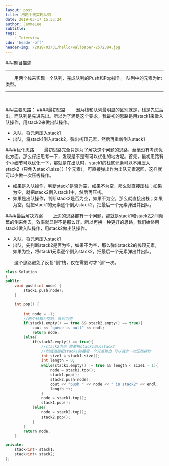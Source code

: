 ```yaml
---
layout: post
title: 用两个栈实现队列
date: 2019-03-17 15:33:24
author: JammeLee
subtitle: 
tags: 
	- Interview
cdn: 'header-off'
header-img: /2018/03/31/hello/wallpaper-2572384.jpg
---
```


###题目描述
<br>
__________________________
&#8194;&#8194;&#8194;&#8194;用两个栈来实现一个队列，完成队列的Push和Pop操作。 队列中的元素为int类型。
___________________________
<br>

###主要思路：
####最初思路
&#8194;&#8194;&#8194;&#8194;因为栈和队列最明显的区别就是，栈是先进后出，而队列是先进先出。所以为了满足这个要求，我最初的思路是用stack1来做入队操作，用stack2来做出队操作。
- 入队，将元素压入stack1
- 出队，将stack1倒入stack2，弹出栈顶元素，然后再重新倒入stack1

####优化思路
&#8194;&#8194;&#8194;&#8194;最初思路完全只是为了解决这个问题的思路，丝毫没有考虑优化方面。那么仔细思考一下，发现是不是有可以优化的地方呢。首先，最初思路有个小细节可以优化一下，那就是在出队时，stack1的栈底元素可以不用压入stack2（只倒入stack1.size( )-1个元素），可直接弹出作为出队元素返回，这样就可以少做一次压栈操作。
- 如果是入队操作，判断stack1是否为空，如果不为空，那么就直接压栈；如果为空，就把stack2倒入stack1中，然后再压栈。
- 如果是出队操作，判断stack2是否为空，如果不为空，那么就直接出栈；如果为空，就把stack1的元素逐个倒入stack2，把最后一个元素弹出并出队。

####最后解决方案
&#8194;&#8194;&#8194;&#8194;上边的思路都有一个问题，那就是stack1和stack2之间频繁的倒来倒去，效率就显得不是那么好。所以再换一种更好的思路，我们始终用stack1做入队操作，用stack2做出队操作。
- 入队，将元素压入stack1
- 出队，先判断stack2是否为空，如果不为空，那么弹出stack2的栈顶元素，如果为空，将stack1元素逐个倒入stack2，把最后一个元素弹出并出队。

&#8194;&#8194;&#8194;&#8194;这个思路避免了反复“倒”栈，仅在需要时才“倒”一次。

```c++
class Solution
{
public:
    void push(int node) {
        stack1.push(node);
    }

    int pop() {
        
        int node = -1;
        //两个栈都为空时，队列为空
        if(stack1.empty() == true && stack2.empty() == true){
            cout << "queue is null" << endl;
            return node;
        }else{
            if(stack2.empty() == true){
                //stack2为空 需要把stack1倒入stack2 
                //然后直接把stack1的最后一个元素弹出 可以减少一次压栈操作
                int size1 = stack1.size();
                int length = 0;
                while(stack1.empty() != true && length < size1 - 1){
                    node = stack1.top();
                    stack1.pop();
                    stack2.push(node);
                    cout << "push " << node << " in stack2" << endl;
                    length ++;
                }
                node = stack1.top();
                stack1.pop();
            }else{
                node = stack2.top();
                stack2.pop();
            }
        }
        return node;
    }

private:
    stack<int> stack1;
    stack<int> stack2;
};
```